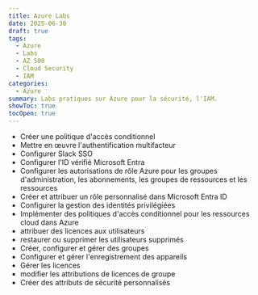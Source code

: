 ```yaml
---
title: Azure Labs
date: 2025-06-30
draft: true
tags:
  - Azure
  - Labs
  - AZ 500
  - Cloud Security
  - IAM
categories:
  - Azure
summary: Labs pratiques sur Azure pour la sécurité, l'IAM.
showToc: true
tocOpen: true
---
```



-  Créer une politique d'accès conditionnel
- Mettre en œuvre l'authentification multifacteur
- Configurer Slack SSO
- Configurer l'ID vérifié Microsoft Entra
- Configurer les autorisations de rôle Azure pour les groupes d'administration, les abonnements, les groupes de ressources et les ressources
- Créer et attribuer un rôle personnalisé dans Microsoft Entra ID
- Configurer la gestion des identités privilégiées
- Implémenter des politiques d'accès conditionnel pour les ressources cloud dans Azure
- attribuer des licences aux utilisateurs
- restaurer ou supprimer les utilisateurs supprimés
- Créer, configurer et gérer des groupes
- Configurer et gérer l'enregistrement des appareils
- Gérer les licences
- modifier les attributions de licences de groupe
- Créer des attributs de sécurité personnalisés